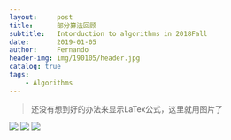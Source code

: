 ```yaml
---
layout:     post
title:      部分算法回顾
subtitle:   Intorduction to algorithms in 2018Fall
date:       2019-01-05
author:     Fernando
header-img: img/190105/header.jpg
catalog: true
tags:
    - Algorithms
---
```


> 还没有想到好的办法来显示LaTex公式，这里就用图片了

![](https://ws2.sinaimg.cn/large/006tKfTcly1g0nkjrv0oej30u016on3a.jpg)
![](https://ws1.sinaimg.cn/large/006tKfTcly1g0nkjta1boj30u015oahv.jpg)
![](https://ws2.sinaimg.cn/large/006tKfTcly1g0nkjuzknaj314v0u07bl.jpg)